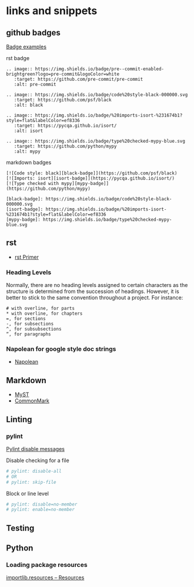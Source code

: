 # links and snippets

## github badges

[Badge examples](https://github.com/Naereen/badges)

rst badge

```text
.. image:: https://img.shields.io/badge/pre--commit-enabled-brightgreen?logo=pre-commit&logoColor=white
   :target: https://github.com/pre-commit/pre-commit
   :alt: pre-commit

.. image:: https://img.shields.io/badge/code%20style-black-000000.svg
   :target: https://github.com/psf/black
   :alt: black

.. image:: https://img.shields.io/badge/%20imports-isort-%231674b1?style=flat&labelColor=ef8336
   :target: https://pycqa.github.io/isort/
   :alt: isort

.. image:: https://img.shields.io/badge/type%20checked-mypy-blue.svg
   :target: https://github.com/python/mypy
   :alt: mypy
```

markdown badges

```text
[![Code style: black][black-badge]](https://github.com/psf/black)
[![Imports: isort][isort-badge]](https://pycqa.github.io/isort/)
[![Type checked with mypy][mypy-badge]](https://github.com/python/mypy)

[black-badge]: https://img.shields.io/badge/code%20style-black-000000.svg
[isort-badge]: https://img.shields.io/badge/%20imports-isort-%231674b1?style=flat&labelColor=ef8336
[mypy-badge]: https://img.shields.io/badge/type%20checked-mypy-blue.svg
```

## rst

- [rst Primer](https://www.sphinx-doc.org/en/master/usage/restructuredtext/basics.html)

### Heading Levels

Normally, there are no heading levels assigned to certain characters as the structure is determined from the succession of headings. However, it is better to stick to the same convention throughout a project. For instance:

```text
# with overline, for parts
* with overline, for chapters
=, for sections
-, for subsections
^, for subsubsections
“, for paragraphs
```

### Napolean for google style doc strings

- [Napolean](https://www.sphinx-doc.org/en/master/usage/extensions/napoleon.html)

## Markdown

- [MyST](https://myst-parser.readthedocs.io/en/latest/index.html)
- [CommonMark](https://spec.commonmark.org/)

## Linting

### pylint

[Pylint disable messages](https://pylint.pycqa.org/en/latest/user_guide/messages/message_control.html#messages-control)

Disable checking for a file

```python
# pylint: disable-all
# OR
# pylint: skip-file
```

Block or line level

```python
# pylint: disable=no-member
# pylint: enable=no-member
```

## Testing

## Python

### Loading package resources

[importlib.resources – Resources](https://docs.python.org/3.11/library/importlib.resources.html#module-importlib.resources)
